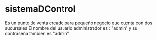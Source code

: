 # sistemaDControl
Es un punto de venta creado para pequeño negocio que cuenta con dos sucursales
El nombre del usuario administrador es : "admin" y su contraseña tambien es "admin"
